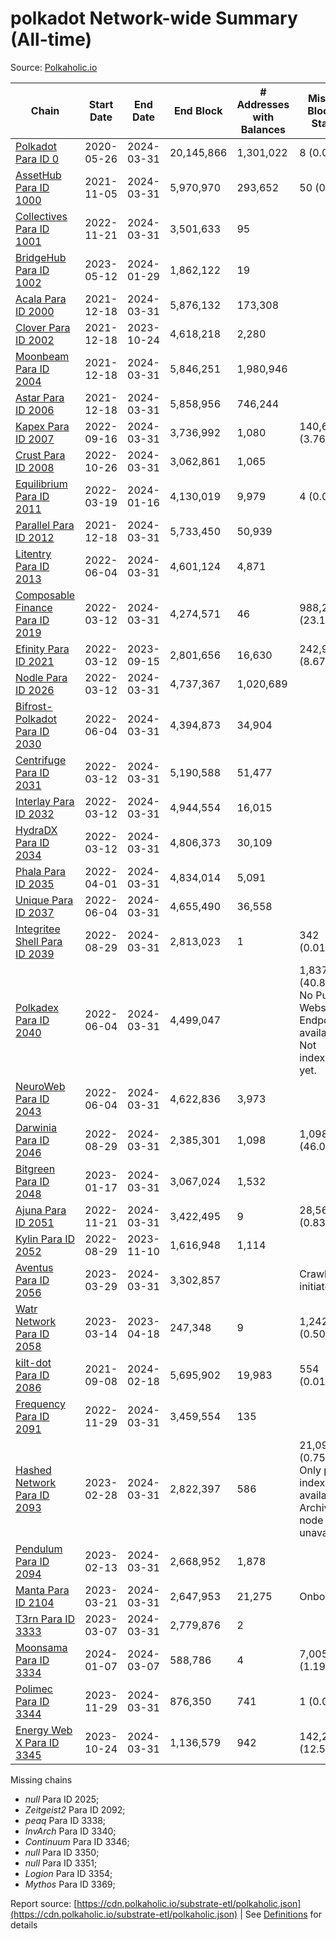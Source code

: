 # polkadot Network-wide Summary (All-time)

Source: [Polkaholic.io](https://polkaholic.io)


| Chain            | Start Date | End Date | End Block | # Addresses with Balances | Missing Blocks / Status |
| ---------------- | ---------- | ---------| --------- | ------------------------- | ----------------------- |
| [Polkadot Para ID 0](/polkadot/0-polkadot) | 2020-05-26 | 2024-03-31 | 20,145,866 |  1,301,022 | 8 (0.00%)  |
| [AssetHub Para ID 1000](/polkadot/1000-assethub) | 2021-11-05 | 2024-03-31 | 5,970,970 |  293,652 | 50 (0.00%)  |
| [Collectives Para ID 1001](/polkadot/1001-collectives) | 2022-11-21 | 2024-03-31 | 3,501,633 |  95 |    |
| [BridgeHub Para ID 1002](/polkadot/1002-bridgehub) | 2023-05-12 | 2024-01-29 | 1,862,122 |  19 |    |
| [Acala Para ID 2000](/polkadot/2000-acala) | 2021-12-18 | 2024-03-31 | 5,876,132 |  173,308 |    |
| [Clover Para ID 2002](/polkadot/2002-clover) | 2021-12-18 | 2023-10-24 | 4,618,218 |  2,280 |    |
| [Moonbeam Para ID 2004](/polkadot/2004-moonbeam) | 2021-12-18 | 2024-03-31 | 5,846,251 |  1,980,946 |    |
| [Astar Para ID 2006](/polkadot/2006-astar) | 2021-12-18 | 2024-03-31 | 5,858,956 |  746,244 |    |
| [Kapex Para ID 2007](/polkadot/2007-kapex) | 2022-09-16 | 2024-03-31 | 3,736,992 |  1,080 | 140,668 (3.76%)  |
| [Crust Para ID 2008](/polkadot/2008-crust) | 2022-10-26 | 2024-03-31 | 3,062,861 |  1,065 |    |
| [Equilibrium Para ID 2011](/polkadot/2011-equilibrium) | 2022-03-19 | 2024-01-16 | 4,130,019 |  9,979 | 4 (0.00%)  |
| [Parallel Para ID 2012](/polkadot/2012-parallel) | 2021-12-18 | 2024-03-31 | 5,733,450 |  50,939 |    |
| [Litentry Para ID 2013](/polkadot/2013-litentry) | 2022-06-04 | 2024-03-31 | 4,601,124 |  4,871 |    |
| [Composable Finance Para ID 2019](/polkadot/2019-composable) | 2022-03-12 | 2024-03-31 | 4,274,571 |  46 | 988,228 (23.12%)  |
| [Efinity Para ID 2021](/polkadot/2021-efinity) | 2022-03-12 | 2023-09-15 | 2,801,656 |  16,630 | 242,949 (8.67%)  |
| [Nodle Para ID 2026](/polkadot/2026-nodle) | 2022-03-12 | 2024-03-31 | 4,737,367 |  1,020,689 |    |
| [Bifrost-Polkadot Para ID 2030](/polkadot/2030-bifrost) | 2022-06-04 | 2024-03-31 | 4,394,873 |  34,904 |    |
| [Centrifuge Para ID 2031](/polkadot/2031-centrifuge) | 2022-03-12 | 2024-03-31 | 5,190,588 |  51,477 |    |
| [Interlay Para ID 2032](/polkadot/2032-interlay) | 2022-03-12 | 2024-03-31 | 4,944,554 |  16,015 |    |
| [HydraDX Para ID 2034](/polkadot/2034-hydradx) | 2022-03-12 | 2024-03-31 | 4,806,373 |  30,109 |    |
| [Phala Para ID 2035](/polkadot/2035-phala) | 2022-04-01 | 2024-03-31 | 4,834,014 |  5,091 |    |
| [Unique Para ID 2037](/polkadot/2037-unique) | 2022-06-04 | 2024-03-31 | 4,655,490 |  36,558 |    |
| [Integritee Shell Para ID 2039](/polkadot/2039-integritee) | 2022-08-29 | 2024-03-31 | 2,813,023 |  1 | 342 (0.01%)  |
| [Polkadex Para ID 2040](/polkadot/2040-polkadex) | 2022-06-04 | 2024-03-31 | 4,499,047 |   | 1,837,143 (40.83%) No Public Websocket Endpoint available: Not indexing yet. |
| [NeuroWeb Para ID 2043](/polkadot/2043-neuroweb) | 2022-06-04 | 2024-03-31 | 4,622,836 |  3,973 |    |
| [Darwinia Para ID 2046](/polkadot/2046-darwinia) | 2022-08-29 | 2024-03-31 | 2,385,301 |  1,098 | 1,098,047 (46.03%)  |
| [Bitgreen Para ID 2048](/polkadot/2048-bitgreen) | 2023-01-17 | 2024-03-31 | 3,067,024 |  1,532 |    |
| [Ajuna Para ID 2051](/polkadot/2051-ajuna) | 2022-11-21 | 2024-03-31 | 3,422,495 |  9 | 28,565 (0.83%)  |
| [Kylin Para ID 2052](/polkadot/2052-kylin) | 2022-08-29 | 2023-11-10 | 1,616,948 |  1,114 |    |
| [Aventus Para ID 2056](/polkadot/2056-aventus) | 2023-03-29 | 2024-03-31 | 3,302,857 |   |   Crawling initiated |
| [Watr Network Para ID 2058](/polkadot/2058-watr) | 2023-03-14 | 2023-04-18 | 247,348 |  9 | 1,242 (0.50%)  |
| [kilt-dot Para ID 2086](/polkadot/2086-kilt) | 2021-09-08 | 2024-02-18 | 5,695,902 |  19,983 | 554 (0.01%)  |
| [Frequency Para ID 2091](/polkadot/2091-frequency) | 2022-11-29 | 2024-03-31 | 3,459,554 |  135 |    |
| [Hashed Network Para ID 2093](/polkadot/2093-hashed) | 2023-02-28 | 2024-03-31 | 2,822,397 |  586 | 21,096 (0.75%) Only partial index available: Archive node unavailable |
| [Pendulum Para ID 2094](/polkadot/2094-pendulum) | 2023-02-13 | 2024-03-31 | 2,668,952 |  1,878 |    |
| [Manta Para ID 2104](/polkadot/2104-manta) | 2023-03-21 | 2024-03-31 | 2,647,953 |  21,275 |   Onboarding |
| [T3rn Para ID 3333](/polkadot/3333-t3rn) | 2023-03-07 | 2024-03-31 | 2,779,876 |  2 |    |
| [Moonsama Para ID 3334](/polkadot/3334-moonsama) | 2024-01-07 | 2024-03-07 | 588,786 |  4 | 7,005 (1.19%)  |
| [Polimec Para ID 3344](/polkadot/3344-polimec) | 2023-11-29 | 2024-03-31 | 876,350 |  741 | 1 (0.00%)  |
| [Energy Web X Para ID 3345](/polkadot/3345-energywebx) | 2023-10-24 | 2024-03-31 | 1,136,579 |  942 | 142,272 (12.52%)  |

Missing chains


* *null* Para ID 2025; 
* *Zeitgeist2* Para ID 2092; 
* *peaq* Para ID 3338; 
* *InvArch* Para ID 3340; 
* *Continuum* Para ID 3346; 
* *null* Para ID 3350; 
* *null* Para ID 3351; 
* *Logion* Para ID 3354; 
* *Mythos* Para ID 3369; 

Report source: [https://cdn.polkaholic.io/substrate-etl/polkaholic.json](https://cdn.polkaholic.io/substrate-etl/polkaholic.json) | See [Definitions](/DEFINITIONS.md) for details
